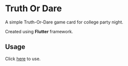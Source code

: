 # Truth Or Dare 
A simple Truth-Or-Dare game card for college party night.

Created using **Flutter** framework.

## Usage
Click [here](khangkontum.github.io) to use.
